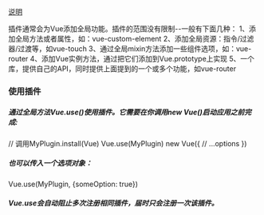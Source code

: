 [说明](https://cn.vuejs.org/v2/guide/plugins.html)

插件通常会为Vue添加全局功能。插件的范围没有限制--一般有下面几种：
1、添加全局方法或者属性，如：vue-custom-element
2、添加全局资源：指令/过滤器/过渡等，如vue-touch
3、通过全局mixin方法添加一些组件选项，如：vue-router
4、添加Vue实例方法，通过把它们添加到Vue.prototype上实现
5、一个库，提供自己的API，同时提供上面提到的一个或多个功能，如vue-router

### 使用插件
##### 通过全局方法Vue.use()使用插件。它需要在你调用new Vue()启动应用之前完成:  
// 调用MyPlugin.install(Vue)
Vue.use(MyPlugin)
new Vue({
    // ...options
})

##### 也可以传入一个选项对象：
Vue.use(MyPlugin, {someOption: true})

##### Vue.use会自动阻止多次注册相同插件，届时只会注册一次该插件。
